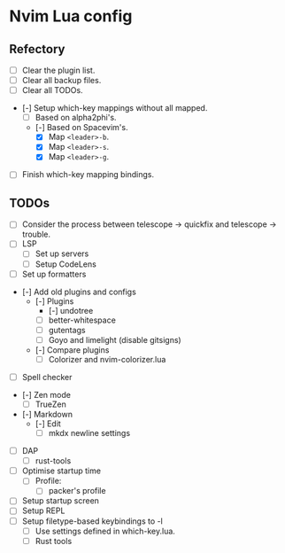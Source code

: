 # Nvim Lua config

## Refectory

- [ ] Clear the plugin list.
- [ ] Clear all backup files.
- [ ] Clear all TODOs.
- [-] Setup which-key mappings without all mapped.
  - [ ] Based on alpha2phi's.
  - [-] Based on Spacevim's.
    - [x] Map `<leader>-b`.
    - [x] Map `<leader>-s`.
    - [x] Map `<leader>-g`.
- [ ] Finish which-key mapping bindings.

## TODOs

- [ ] Consider the process between telescope -> quickfix and telescope -> trouble.
- [ ] LSP
  - [ ] Set up servers
  - [ ] Setup CodeLens
- [ ] Set up formatters
- [-] Add old plugins and configs
  - [-] Plugins
    - [-] undotree
    - [ ] better-whitespace
    - [ ] gutentags
    - [ ] Goyo and limelight (disable gitsigns)
  - [-] Compare plugins
    - [ ] Colorizer and nvim-colorizer.lua
- [ ] Spell checker
- [-] Zen mode
  - [ ] TrueZen
- [-] Markdown
  - [-] Edit
    - [ ] mkdx newline settings
- [ ] DAP
  - [ ] rust-tools
- [ ] Optimise startup time
  - [ ] Profile:
    - [ ] packer's profile
- [ ] Setup startup screen
- [ ] Setup REPL
- [ ] Setup filetype-based keybindings to <localleader>-l
  - [ ] Use settings defined in which-key.lua.
  - [ ] Rust tools
